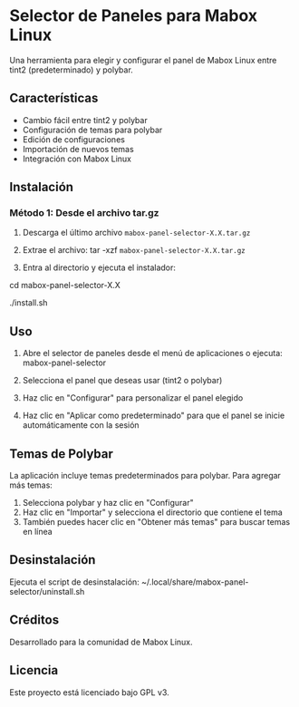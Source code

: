 # Selector de Paneles para Mabox Linux

Una herramienta para elegir y configurar el panel de Mabox Linux entre tint2 (predeterminado) y polybar.

## Características

- Cambio fácil entre tint2 y polybar
- Configuración de temas para polybar
- Edición de configuraciones
- Importación de nuevos temas
- Integración con Mabox Linux

## Instalación

### Método 1: Desde el archivo tar.gz

1. Descarga el último archivo `mabox-panel-selector-X.X.tar.gz`
2. Extrae el archivo: tar -xzf `mabox-panel-selector-X.X.tar.gz`

3. Entra al directorio y ejecuta el instalador:

cd mabox-panel-selector-X.X

./install.sh





## Uso

1. Abre el selector de paneles desde el menú de aplicaciones o ejecuta:
mabox-panel-selector


2. Selecciona el panel que deseas usar (tint2 o polybar)

3. Haz clic en "Configurar" para personalizar el panel elegido

4. Haz clic en "Aplicar como predeterminado" para que el panel se inicie automáticamente con la sesión

## Temas de Polybar

La aplicación incluye temas predeterminados para polybar. Para agregar más temas:

1. Selecciona polybar y haz clic en "Configurar"
2. Haz clic en "Importar" y selecciona el directorio que contiene el tema
3. También puedes hacer clic en "Obtener más temas" para buscar temas en línea

## Desinstalación

Ejecuta el script de desinstalación:
~/.local/share/mabox-panel-selector/uninstall.sh




## Créditos

Desarrollado para la comunidad de Mabox Linux.

## Licencia

Este proyecto está licenciado bajo GPL v3.
